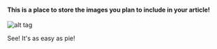 #### This is a place to store the images you plan to include in your article!

![alt tag](Images/old20%Shoe.jpg)

See! It's as easy as pie!

